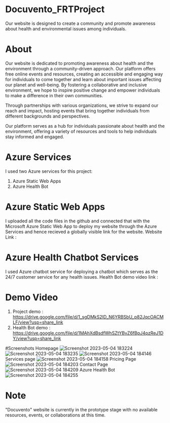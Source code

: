 # Docuvento_FRTProject
Our website is designed to create a community and promote awareness about health and environmental issues among individuals.

# About
Our website is dedicated to promoting awareness about health and the environment through a community-driven approach. Our platform offers free online events and resources, creating an accessible and engaging way for individuals to come together and learn about important issues affecting our planet and well-being. By fostering a collaborative and inclusive environment, we hope to inspire positive change and empower individuals to make a difference in their own communities.

Through partnerships with various organizations, we strive to expand our reach and impact, hosting events that bring together individuals from different backgrounds and perspectives. 

Our platform serves as a hub for individuals passionate about health and the environment, offering a variety of resources and tools to help individuals stay informed and engaged. 

# Azure Services
I used two Azure services for this project:
  1. Azure Static Web Apps
  2. Azure Health Bot

# Azure Static Web Apps
I uploaded all the code files in the github and connected that with the Microsoft Azure Static Web App to deploy my website through the Azure Services and hence recieved a globally visible link for the website.
Website Link : 

# Azure Health Chatbot Services
I used Azure chatbot service for deploying a chatbot which serves as the 24/7 customer service for any health issues.
Health Bot demo video link : 

# Demo Video 
1. Project demo : https://drive.google.com/file/d/1_sgDMkS2ID_N6YRBSbU_p82JqcOACMLF/view?usp=share_link
2. Health Bot demo : https://drive.google.com/file/d/1MAhXdBsdfWhSZtYBvZ6fBpJ4pzReJ1DY/view?usp=share_link

#Screenshots
Homepage
![Screenshot 2023-05-04 183224](https://user-images.githubusercontent.com/100407626/236234002-f66e4826-1c9a-4af6-b17b-175913a8c93c.png)
![Screenshot 2023-05-04 183235](https://user-images.githubusercontent.com/100407626/236234137-a5cc4924-1107-462d-8cb2-f2bfb5c0ac25.png)
![Screenshot 2023-05-04 184146](https://user-images.githubusercontent.com/100407626/236234159-21044c0a-508e-4568-a4a9-78d60bffa2b7.png)
Services page
![Screenshot 2023-05-04 184158](https://user-images.githubusercontent.com/100407626/236234180-2031e081-ee4f-4770-b852-1e8913c2fa58.png)
Pricing Page
![Screenshot 2023-05-04 184203](https://user-images.githubusercontent.com/100407626/236234195-be1a9502-3e01-4aea-a7aa-30c6f85d9ff0.png)
Contact Page
![Screenshot 2023-05-04 184209](https://user-images.githubusercontent.com/100407626/236234209-90bad0f7-bf4e-40f0-a454-72d1c1778678.png)
Azure Health Bot
![Screenshot 2023-05-04 184255](https://user-images.githubusercontent.com/100407626/236234252-2f813c4b-d5c0-400c-ba9c-3b4b740531d4.png)

# Note
"Docuvento" website is currently in the prototype stage with no available resources, events, or collaborations at this time.
